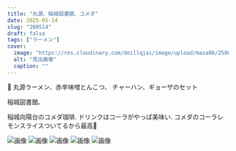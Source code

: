 ```yaml
---
title: "丸源、稲城図書館、コメダ"
date: 2025-05-14
slug: "200514"
draft: false
tags: ["ラーメン"]
cover:
  image: "https://res.cloudinary.com/doillqjai/image/upload/masa86/250610/001.webp"
  alt: "見出画像"
  caption: ""
---
```


🍜
丸源ラーメン、赤辛味噌とんこつ、
チャーハン、ギョーザのセット
  
稲城図書館、  
  

稲城向陽台のコメダ珈琲. 
ドリンクはコーラがやっぱ美味い. 
コメダのコーラレモンスライスついてるから最高🍋



![画像](https://res.cloudinary.com/doillqjai/image/upload/masa86/250610/001.webp)
![画像](https://res.cloudinary.com/doillqjai/image/upload/masa86/250610/002.webp)
![画像](https://res.cloudinary.com/doillqjai/image/upload/masa86/250610/003.webp)
![画像](https://res.cloudinary.com/doillqjai/image/upload/masa86/250610/004.webp)
![画像](https://res.cloudinary.com/doillqjai/image/upload/masa86/250610/005.webp)
